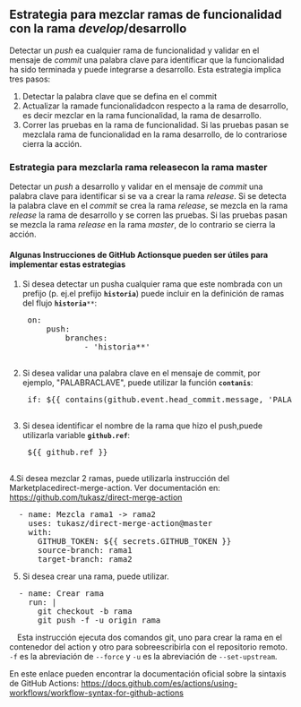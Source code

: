 ## Estrategia para mezclar ramas de funcionalidad con la rama *develop*/desarrollo

Detectar un *push* ea cualquier rama de funcionalidad y validar en el mensaje de *commit* una palabra clave para identificar que la funcionalidad ha sido terminada y puede integrarse a desarrollo. Esta estrategia implica tres pasos:
1. Detectar la palabra clave que se defina en el commit
2. Actualizar la ramade funcionalidadcon respecto a la rama de desarrollo, es decir mezclar en la rama funcionalidad, la rama de desarrollo.
3. Correr las pruebas en la rama de funcionalidad. Si las pruebas pasan se mezclala rama de funcionalidad en la rama desarrollo, de lo contrariose cierra la acción.

### Estrategia para mezclarla rama releasecon la rama master
Detectar un *push* a desarrollo y validar en el mensaje de *commit* una palabra clave para identificar si se va a crear la rama *release*. Si se detecta la palabra clave en el *commit* se crea la rama *release*, se mezcla en la rama *release* la rama de desarrollo y se corren las pruebas. Si las pruebas pasan se mezcla la rama *release* en la rama *master*, de lo contrario se cierra la acción.

#### Algunas Instrucciones de GitHub Actionsque pueden ser útiles para implementar estas estrategias
1. Si desea detectar un pusha cualquier rama que este nombrada con un prefijo (p. ej.el prefijo <code>**historia**</code>) puede incluir en la definición de ramas del flujo <code>**historia****</code>:
    <pre>
    on:
        push:
            branches:
                - 'historia**'
    </pre>
2. Si desea validar una palabra clave en el mensaje de commit, por ejemplo, "PALABRACLAVE", puede utilizar la función <code>**contanis**</code>:
    <pre>
    if: ${{ contains(github.event.head_commit.message, 'PALABRACLAVE') }}
    </pre>
3. Si desea identificar el nombre de la rama que hizo el push,puede utilizarla variable <code>**github.ref**</code>:
    <pre>
    ${{ github.ref }}
    </pre>
4.Si desea mezclar 2 ramas, puede utilizarla instrucción del Marketplacedirect-merge-action. Ver documentación en: https://github.com/tukasz/direct-merge-action
<pre>
  - name: Mezcla rama1 -> rama2
    uses: tukasz/direct-merge-action@master
    with:
      GITHUB_TOKEN: ${{ secrets.GITHUB_TOKEN }}
      source-branch: rama1
      target-branch: rama2
</pre>
5. Si desea crear una rama, puede utilizar.
<pre>
  - name: Crear rama
    run: |
      git checkout -b rama
      git push -f -u origin rama
</pre>
    
&emsp;Esta instrucción ejecuta dos comandos git, uno para crear la rama en el contenedor del action y otro para sobreescribirla con el repositorio remoto. <code>-f</code> es la abreviación de <code>--force</code> y <code>-u</code> es la abreviación de <code>--set-upstream</code>.
    
En este enlace pueden encontrar la documentación oficial sobre la sintaxis de GitHub Actions: https://docs.github.com/es/actions/using-workflows/workflow-syntax-for-github-actions
    
